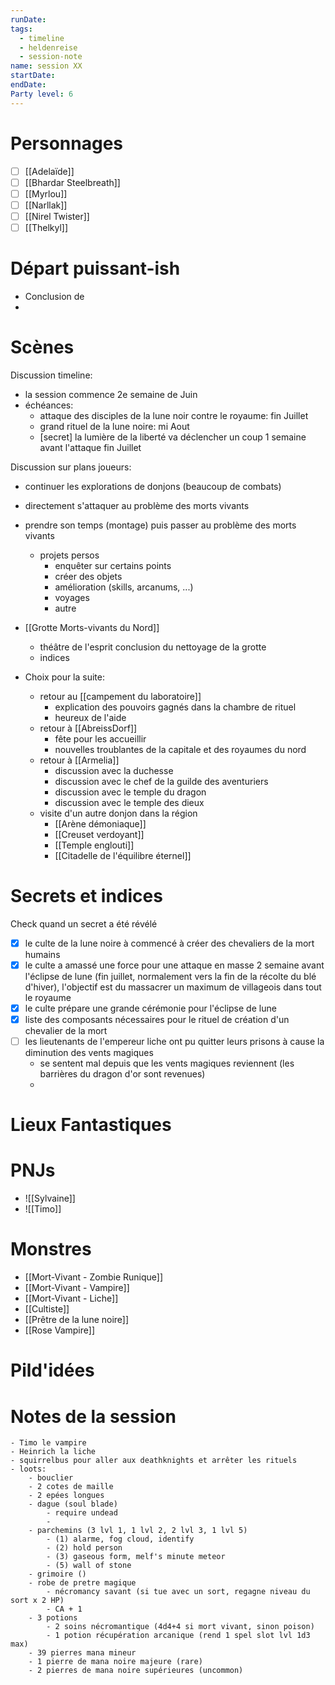 ```yaml
---
runDate: 
tags:
  - timeline
  - heldenreise
  - session-note
name: session XX
startDate: 
endDate:
Party level: 6
---
```



# Personnages
- [ ] [[Adelaïde]]
- [ ] [[Bhardar Steelbreath]]
- [ ] [[Myrlou]]
- [ ] [[Narllak]]
- [ ] [[Nirel Twister]]
- [ ] [[Thelkyl]]

# Départ puissant-ish
-  Conclusion de
- 

# Scènes
Discussion timeline:
- la session commence 2e semaine de Juin
- échéances:
	- attaque des disciples de la lune noir contre le royaume: fin Juillet
	- grand rituel de la lune noire: mi Aout
	- [secret] la lumière de la liberté va déclencher un coup 1 semaine avant l'attaque fin Juillet

Discussion sur plans joueurs:
- continuer les explorations de donjons (beaucoup de combats)
- directement s'attaquer au problème des morts vivants
- prendre son temps (montage) puis passer au problème des morts vivants
	- projets persos
		- enquêter sur certains points
		- créer des objets
		- amélioration (skills, arcanums, ...)
		- voyages
		- autre

- [[Grotte Morts-vivants du Nord]]
	- théâtre de l'esprit conclusion du nettoyage de la grotte
	- indices
- Choix pour la suite:
	- retour au [[campement du laboratoire]]
		- explication des pouvoirs gagnés dans la chambre de rituel
		- heureux de l'aide
	- retour à [[AbreissDorf]]
		- fête pour les accueillir
		- nouvelles troublantes de la capitale et des royaumes du nord
	- retour à [[Armelia]]
		- discussion avec la duchesse
		- discussion avec le chef de la guilde des aventuriers
		- discussion avec le temple du dragon
		- discussion avec le temple des dieux
	- visite d'un autre donjon dans la région
		- [[Arène démoniaque]]
		- [[Creuset verdoyant]]
		- [[Temple englouti]]
		- [[Citadelle de l'équilibre éternel]]

# Secrets et indices
Check quand un secret a été révélé
- [x] le culte de la lune noire à commencé à créer des chevaliers de la mort humains
- [x] le culte a amassé une force pour une attaque en masse 2 semaine avant l'éclipse de lune (fin juillet, normalement vers la fin de la récolte du blé d'hiver), l'objectif est du massacrer un maximum de villageois dans tout le royaume
- [x] le culte prépare une grande cérémonie pour l'éclipse de lune 
- [x] liste des composants nécessaires pour le rituel de création d'un chevalier de la mort
- [ ] les lieutenants de l'empereur liche ont pu quitter leurs prisons à cause la diminution des vents magiques
	- se sentent mal depuis que les vents magiques reviennent (les barrières du dragon d'or sont revenues)
	- 

# Lieux Fantastiques


# PNJs
- ![[Sylvaine]]
- ![[Timo]]

# Monstres
- [[Mort-Vivant - Zombie Runique]]
- [[Mort-Vivant - Vampire]]
- [[Mort-Vivant - Liche]]
- [[Cultiste]]
- [[Prêtre de la lune noire]]
- [[Rose Vampire]]


# Pild'idées
> 

# Notes de la session

```
- Timo le vampire
- Heinrich la liche
- squirrelbus pour aller aux deathknights et arrêter les rituels
- loots:
	- bouclier
	- 2 cotes de maille
	- 2 epées longues
	- dague (soul blade)
		- require undead
		- 
	- parchemins (3 lvl 1, 1 lvl 2, 2 lvl 3, 1 lvl 5)
		- (1) alarme, fog cloud, identify
		- (2) hold person
		- (3) gaseous form, melf's minute meteor
		- (5) wall of stone
	- grimoire ()
	- robe de pretre magique 
		- nécromancy savant (si tue avec un sort, regagne niveau du sort x 2 HP)
		- CA + 1
	- 3 potions
		- 2 soins nécromantique (4d4+4 si mort vivant, sinon poison)
		- 1 potion récupération arcanique (rend 1 spel slot lvl 1d3 max)
	- 39 pierres mana mineur
	- 1 pierre de mana noire majeure (rare)
	- 2 pierres de mana noire supérieures (uncommon)
```
 